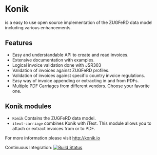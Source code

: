 # Konik 

is a easy to use open source implementation of the ZUGFeRD data model including various enhancements. 

## Features 
 - Easy and understandable API to create and read invoices.
 - Extensive documentation with examples.
 - Logical invoice validation done with JSR303
 - Validation of invoices against ZUGFeRD profiles.
 - Validation of invoices against specific country invoice regulations.
 - Easy way of invoice appending or extracting in and from PDFs.
 - Multiple PDF Carriages from different vendors. Choose your favorite one.

## Konik modules 

 - ```Konik``` Contains the ZUGFeRD data model. 
 - ```itext-carriage```	combines Konik with iText. This module allows you to attach or extract invoices from or to PDF.

For more information please visit http://konik.io


Continuous Integration: [![Build Status](http://ci.konik.io/job/konik/badge/icon)](http://ci.konik.io/job/konik/)